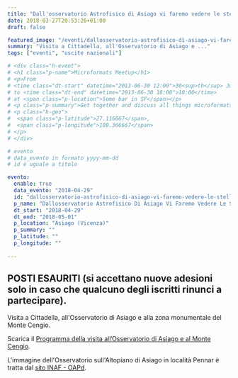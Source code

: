 ```yaml
---
title: "Dall'osservatorio Astrofisico di Asiago vi faremo vedere le stelle"
date: 2018-03-27T20:53:26+01:00
draft: false

featured_image: "/eventi/dallosservatorio-astrofisico-di-asiago-vi-faremo-vedere-le-stelle/OsservatorioAsiago.jpg"
summary: "Visita a Cittadella, all'Osservatorio di Asiago e ..."
tags: ["eventi", "uscite nazionali"]

# <div class="h-event">
# <h1 class="p-name">Microformats Meetup</h1>
# <p>From 
# <time class="dt-start" datetime="2013-06-30 12:00">30<sup>th</sup> June 2013, 12:00</time>
# to <time class="dt-end" datetime="2013-06-30 18:00">18:00</time>
# at <span class="p-location">Some bar in SF</span></p>
# <p class="p-summary">Get together and discuss all things microformats-related.</p>
# <p class="h-geo">
#  <span class="p-latitude">27.116667</span>,
#  <span class="p-longitude">109.366667</span>
# </p>
# </div>

# evento 
# data_evento in formato yyyy-mm-dd
# id è uguale a titolo

evento:
  enable: true
  data_evento: "2018-04-29"
  id: "dallosservatorio-astrofisico-di-asiago-vi-faremo-vedere-le-stelle"
  p_name: "Dallosservatorio Astrofisico Di Asiago Vi Faremo Vedere Le Stelle"
  dt_start: "2018-04-29"
  dt_end: "2018-05-01"
  p_location: "Asiago (Vicenza)"
  p_summary: ""
  p_latitude: ""
  p_longitude: ""
  
---
```


## POSTI ESAURITI (si accettano nuove adesioni solo in caso che qualcuno degli iscritti rinunci a partecipare).

Visita a Cittadella, all'Osservatorio di Asiago e alla zona monumentale del Monte Cengio.

Scarica il [Programma della visita all’Osservatorio di Asiago e al Monte Cengio](ProgrammaOsservatorioAsiago.pdf).


L'immagine dell'Osservatorio sull'Altopiano di Asiago in località Pennar è tratta dal [sito INAF - OAPd](https://www.oapd.inaf.it/asiago/scientific-information-about-telescopes-research/resources-for-observations).
